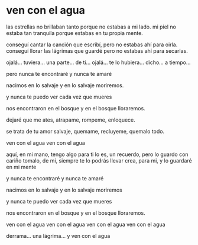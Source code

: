 # ven con el agua

las estrellas no brillaban tanto
 porque no estabas a mi lado.
 mi piel no estaba tan tranquila
 porque estabas en tu propia mente.

 conseguí cantar la canción que escribí,
 pero no estabas ahí para oirla.
 conseguí llorar las lágrimas que guardé
 pero no estabas ahí para secarlas.

 ojalá... tuviera... una parte... de ti...
 ojalá... te lo hubiera... dicho... a tiempo...

 pero nunca te encontraré
 y nunca te amaré

 nacimos en lo salvaje
 y en lo salvaje moriremos.

 y nunca te puedo ver
 cada vez que mueres

 nos encontraron en el bosque
 y en el bosque lloraremos.

 dejaré que me ates,
 atrapame, rompeme,
 enloquece.

 se trata de tu amor salvaje,
 quemame, recluyeme,
 quemalo todo.

 ven con el agua
 ven con el agua

 aquí, en mi mano, tengo algo para ti
 lo es, un recuerdo, pero lo guardo con cariño
 tomalo, de mi, siempre te lo podrás llevar
 crea, para mi, y lo guardaré en mi mente

 y nunca te encontraré
 y nunca te amaré

 nacimos en lo salvaje
 y en lo salvaje moriremos

 y nunca te puedo ver
 cada vez que mueres

 nos encontraron en el bosque
 y en el bosque lloraremos.

 ven con el agua
 ven con el agua
 ven con el agua
 ven con el agua

 derrama... una lágrima...
 y ven con el agua